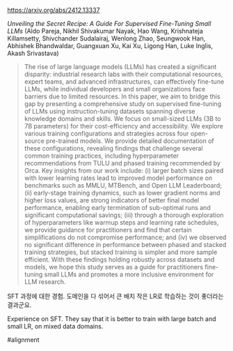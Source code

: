https://arxiv.org/abs/2412.13337

*Unveiling the Secret Recipe: A Guide For Supervised Fine-Tuning Small LLMs* (Aldo Pareja, Nikhil Shivakumar Nayak, Hao Wang, Krishnateja Killamsetty, Shivchander Sudalairaj, Wenlong Zhao, Seungwook Han, Abhishek Bhandwaldar, Guangxuan Xu, Kai Xu, Ligong Han, Luke Inglis, Akash Srivastava)

> The rise of large language models (LLMs) has created a significant disparity: industrial research labs with their computational resources, expert teams, and advanced infrastructures, can effectively fine-tune LLMs, while individual developers and small organizations face barriers due to limited resources. In this paper, we aim to bridge this gap by presenting a comprehensive study on supervised fine-tuning of LLMs using instruction-tuning datasets spanning diverse knowledge domains and skills. We focus on small-sized LLMs (3B to 7B parameters) for their cost-efficiency and accessibility. We explore various training configurations and strategies across four open-source pre-trained models. We provide detailed documentation of these configurations, revealing findings that challenge several common training practices, including hyperparameter recommendations from TULU and phased training recommended by Orca. Key insights from our work include: (i) larger batch sizes paired with lower learning rates lead to improved model performance on benchmarks such as MMLU, MTBench, and Open LLM Leaderboard; (ii) early-stage training dynamics, such as lower gradient norms and higher loss values, are strong indicators of better final model performance, enabling early termination of sub-optimal runs and significant computational savings; (iii) through a thorough exploration of hyperparameters like warmup steps and learning rate schedules, we provide guidance for practitioners and find that certain simplifications do not compromise performance; and (iv) we observed no significant difference in performance between phased and stacked training strategies, but stacked training is simpler and more sample efficient. With these findings holding robustly across datasets and models, we hope this study serves as a guide for practitioners fine-tuning small LLMs and promotes a more inclusive environment for LLM research.

SFT 과정에 대한 경험. 도메인을 다 섞어서 큰 배치 작은 LR로 학습하는 것이 좋더라는 결과군요.

<english>
Experience on SFT. They say that it is better to train with large batch and small LR, on mixed data domains.
</english>

#alignment 